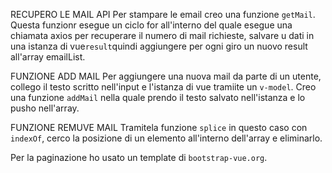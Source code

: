 RECUPERO LE MAIL API
Per stampare le email creo una funzione `getMail`.
Questa funzionr esegue un ciclo for all'interno del quale esegue una chiamata axios per recuperare il numero di mail richieste,  salvare u dati in una istanza di vue`result`quindi aggiungere per ogni giro un nuovo result all'array emailList.



FUNZIONE ADD MAIL
Per aggiungere una nuova mail da parte di un utente,
collego il testo scritto nell'input e l'istanza di vue tramiite un `v-model`.
Creo una funzione `addMail` nella quale prendo il testo salvato nell'istanza e lo pusho nell'array.


FUNZIONE  REMUVE MAIL
Tramitela funzione `splice` in questo caso con `indexOf`, cerco la posizione di un elemento all'interno dell'array e eliminarlo.

Per la paginazione ho usato un template di `bootstrap-vue.org`.